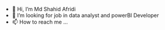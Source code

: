 - 👋 Hi, I’m Md Shahid Afridi
- 💞️ I’m looking for job in data analyst and powerBI Developer
- 📫 How to reach me ...

<!---
msafridi1999/msafridi1999 is a ✨ special ✨ repository because its `README.md` (this file) appears on your GitHub profile.
You can click the Preview link to take a look at your changes.
--->
